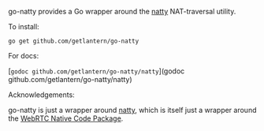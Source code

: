 go-natty provides a Go wrapper around the
[natty](https://github.com/getlantern/natty) NAT-traversal utility.

To install:

`go get github.com/getlantern/go-natty`

For docs:

[`godoc github.com/getlantern/go-natty/natty`](godoc github.com/getlantern/go-natty/natty)

Acknowledgements:

go-natty is just a wrapper around [natty](https://github.com/getlantern/natty),
which is itself just a wrapper around the
[WebRTC Native Code Package](http://www.webrtc.org/webrtc-native-code-package).